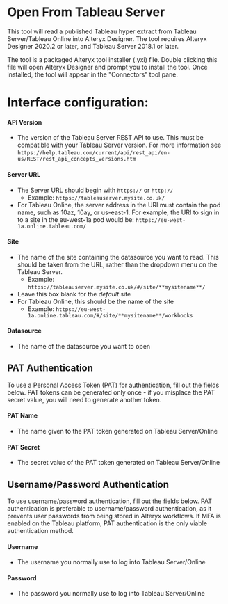 # Open From Tableau Server

This tool will read a published Tableau hyper extract from Tableau Server/Tableau Online into Alteryx Designer. The tool requires Alteryx Designer 2020.2 or later, and Tableau Server 2018.1 or later.

The tool is a packaged Alteryx tool installer (.yxi) file. Double clicking this file will open Alteryx Designer and prompt you to install the tool. Once installed, the tool will appear in the "Connectors" tool pane.

# Interface configuration:

#### API Version

- The version of the Tableau Server REST API to use. This must be compatible with your Tableau Server version. For more information see `https://help.tableau.com/current/api/rest_api/en-us/REST/rest_api_concepts_versions.htm`

#### Server URL

- The Server URL should begin with `https://` or `http://`
  - Example: `https://tableauserver.mysite.co.uk/`
- For Tableau Online, the server address in the URI must contain the pod name, such as 10az, 10ay, or us-east-1. For example, the URI to sign in to a site in the eu-west-1a pod would be: `https://eu-west-1a.online.tableau.com/`

#### Site

- The name of the site containing the datasource you want to read. This should be taken from the URL, rather than the dropdown menu on the Tableau Server.
  - Example: `https://tableauserver.mysite.co.uk/#/site/**mysitename**/`
- Leave this box blank for the *default* site
- For Tableau Online, this should be the name of the site
  - Example: `https://eu-west-1a.online.tableau.com/#/site/**mysitename**/workbooks`

#### Datasource

- The name of the datasource you want to open

## PAT Authentication

To use a Personal Access Token (PAT) for authentication, fill out the fields below. PAT tokens can be generated only once - if you misplace the PAT secret value, you will need to generate another token.

#### PAT Name

- The name given to the PAT token generated on Tableau Server/Online

#### PAT Secret

- The secret value of the PAT token generated on Tableau Server/Online

## Username/Password Authentication

To use username/password authentication, fill out the fields below. PAT authentication is preferable to username/password authentication, as it prevents user passwords from being stored in Alteryx workflows. If MFA is enabled on the Tableau platform, PAT authentication is the only viable authentication method.

#### Username

- The username you normally use to log into Tableau Server/Online

#### Password

- The password you normally use to log into Tableau Server/Online
